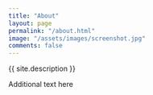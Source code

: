 ```yaml
---
title: "About"
layout: page
permalink: "/about.html"
image: "/assets/images/screenshot.jpg"
comments: false
---
```


 {{ site.description }}

Additional text here
